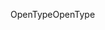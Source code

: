 <span data-ttu-id="be096-101">OpenType</span><span class="sxs-lookup"><span data-stu-id="be096-101">OpenType</span></span>